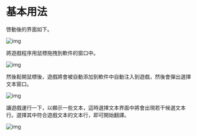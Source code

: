 # 基本用法

啓動後的界面如下。

![img](https://image.lunatranslator.org/zh/basicuse/startup2.png) 

將遊戲程序用鼠標拖拽到軟件的窗口中。

![img](https://image.lunatranslator.org/zh/basicuse/load.png) 

然後鬆開鼠標後，遊戲將會被自動添加到軟件中自動注入到遊戲，然後會彈出選擇文本窗口。

![img](https://image.lunatranslator.org/zh/basicuse/loaded.png) 

讓遊戲運行一下，以顯示一些文本，這時選擇文本界面中將會出現若干候選文本行。選擇其中符合遊戲文本的文本行，即可開始翻譯。

![img](https://image.lunatranslator.org/zh/basicuse/trans.png) 
